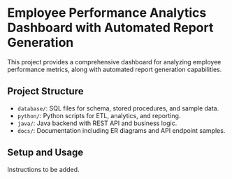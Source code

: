 # Employee Performance Analytics Dashboard with Automated Report Generation

This project provides a comprehensive dashboard for analyzing employee performance metrics, along with automated report generation capabilities.

## Project Structure

- `database/`: SQL files for schema, stored procedures, and sample data.
- `python/`: Python scripts for ETL, analytics, and reporting.
- `java/`: Java backend with REST API and business logic.
- `docs/`: Documentation including ER diagrams and API endpoint samples.

## Setup and Usage

Instructions to be added.

